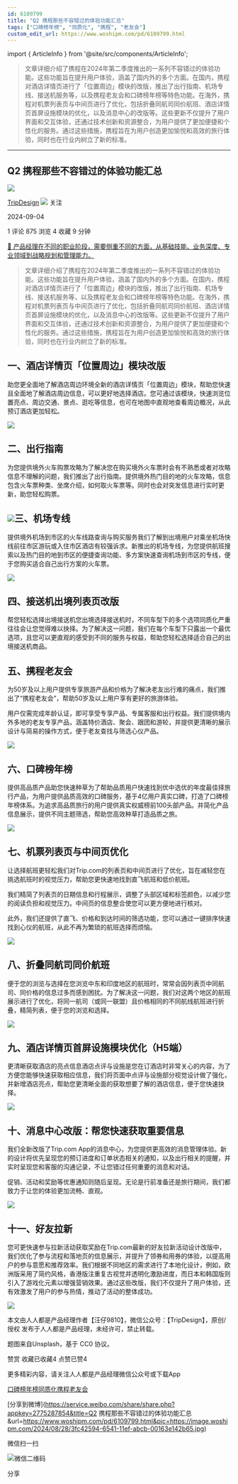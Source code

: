 ```yaml
---
id: 6109799
title: "Q2 携程那些不容错过的体验功能汇总"
tags: ["口碑榜年榜", "同质化", "携程", "老友会"]
custom_edit_url: https://www.woshipm.com/pd/6109799.html
---
```

import { ArticleInfo } from '@site/src/components/ArticleInfo';

<ArticleInfo
    author="TripDesign"
    authorLink="https://www.woshipm.com/u/1580285"
    published="2024-09-04"
    views={875}
    comments={1}
    collects={4}
/>

> 文章详细介绍了携程在2024年第二季度推出的一系列不容错过的体验功能。这些功能旨在提升用户体验，涵盖了国内外的多个方面。在国内，携程对酒店详情页进行了「位置周边」模块的改版，推出了出行指南、机场专线、接送机服务等，以及携程老友会和口碑榜年榜等特色功能。在海外，携程对机票列表页与中间页进行了优化，包括折叠同航司同价航班、酒店详情页首屏设施模块的优化，以及消息中心的改版等。这些更新不仅提升了用户界面和交互体验，还通过技术创新和资源整合，为用户提供了更加便捷和个性化的服务。通过这些措施，携程旨在为用户创造更加愉悦和高效的旅行体验，同时也在行业内树立了新的标准。

---

## Q2 携程那些不容错过的体验功能汇总

[![](https://static.woshipm.com/ttw_avatar_20240509113309_1798.jpg?imageView2/1/w/72/h/72/q/100)](https://www.woshipm.com/u/1580285)

[TripDesign](https://www.woshipm.com/u/1580285) ![](https://static.woshipm.com/tag/1101_1@2x.png) 关注

2024-09-04

1 评论 875 浏览 4 收藏 9 分钟

[🔗 产品经理在不同的职业阶段，需要侧重不同的方面，从基础技能、业务深度、专业领域到战略规划和管理能力。](https://ke.qidianla.com/courses/90pm)

> 文章详细介绍了携程在2024年第二季度推出的一系列不容错过的体验功能。这些功能旨在提升用户体验，涵盖了国内外的多个方面。在国内，携程对酒店详情页进行了「位置周边」模块的改版，推出了出行指南、机场专线、接送机服务等，以及携程老友会和口碑榜年榜等特色功能。在海外，携程对机票列表页与中间页进行了优化，包括折叠同航司同价航班、酒店详情页首屏设施模块的优化，以及消息中心的改版等。这些更新不仅提升了用户界面和交互体验，还通过技术创新和资源整合，为用户提供了更加便捷和个性化的服务。通过这些措施，携程旨在为用户创造更加愉悦和高效的旅行体验，同时也在行业内树立了新的标准。

## 一、酒店详情页「位置周边」模块改版

助您更全面地了解酒店周边环境全新的酒店详情页「位置周边」模块，帮助您快速且全面地了解酒店周边信息，可以更好地选择酒店。您可通过该模块，快速浏览位置亮点、周边交通、景点、逛吃等信息，也可在地图中直观地查看周边概况，从此预订酒店更加轻松。

![](https://image.woshipm.com/2024/08/28/3fc42594-6541-11ef-abcb-00163e142b65.jpg)

## 二、出行指南

为您提供境外火车购票攻略为了解决您在购买境外火车票时会有不熟悉或者对攻略信息不理解的问题，我们推出了出行指南。提供境外热门目的地的火车攻略，信息包含火车票种类、坐席介绍，如何取火车票等。同时也会对突发信息进行实时更新，助您轻松购票。

## ![](https://image.woshipm.com/2024/08/28/401c87d4-6541-11ef-abcb-00163e142b65.jpg)三、机场专线

提供境外机场到市区的火车线路查询与购买服务我们了解到出境用户对乘坐机场快线前往市区游玩或入住市区酒店有较强诉求。新推出的机场专线，为您提供航班搜索以及热门目的地到市区的便捷查询功能、多方案快速查询机场到市区的专线，便于您购买适合自己出行方案的火车票。

![](https://image.woshipm.com/2024/08/28/407f9d2e-6541-11ef-abcb-00163e142b65.jpg)

## 四、接送机出境列表页改版

帮您轻松选择出境接送机您出境选择接送机时，不同车型下的多个选项同质化严重往往会让您觉得难以抉择。为了解决这一问题，我们在每个车型下只露出一个最优选项，且您可以更直观的感受到不同的服务与权益，帮助您轻松选择适合自己的出境接送机商品。

## 五、携程老友会

为50岁及以上用户提供专享旅游产品和价格为了解决老友出行难的痛点，我们推出了“携程老友会”，帮助50岁及以上用户享有更好的旅游体验。

用户仅需完成年龄认证，即可享受专享产品、专属客服和出行权益。我们提供境内外多地的老友专享产品，涵盖特价酒店、聚会、跟团和游轮，并提供更清晰的展示设计与简易的操作方式，便于老友查找与筛选心仪产品。

![](https://image.woshipm.com/2024/08/28/41255d9a-6541-11ef-abcb-00163e142b65.png)

## 六、口碑榜年榜

提供高品质产品助您快速种草为了帮助品质用户快速找到优中选优的年度最佳择旅行产品，为用户提供品质高效的口碑服务，基于4亿用户真实口碑，打造了口碑榜年榜体系。为追求高品质旅行的用户提供真实权威榜前100头部产品。并简化产品信息展示，提供不同主题筛选，帮助您高效种草打造品质之旅。

![](https://image.woshipm.com/2024/08/28/419de378-6541-11ef-abcb-00163e142b65.png)

## 七、机票列表页与中间页优化

让选择航班更轻松我们对Trip.com的列表页和中间页进行了优化，旨在减轻您在挑选航班时的视觉压力，帮助您更快速地找到直飞航班和低价航班。

我们精简了列表页的日期信息和行程展示，调整了头部区域和标签颜色，以减少您的阅读负担和视觉压力。中间页的信息整合使您可以更方便地进行核对。

此外，我们还提供了直飞、价格和到达时间的筛选功能，您可以通过一键排序快速找到心仪的航班，从此不再为繁琐的航班选择而烦恼。

![](https://image.woshipm.com/2024/08/28/425695da-6541-11ef-abcb-00163e142b65.png)

## 八、折叠同航司同价航班

便于您的浏览与选择在您浏览中东和印度地区的航班时，常常会因列表页中同航司、同价格的信息过多而感到困扰。为了解决这一问题，我们对这两个地区的航班展示进行了优化，将同一航司（或同一联盟）且价格相同的不同航线航班进行折叠，精简列表，便于您的浏览和选择。

![](https://image.woshipm.com/2024/08/28/430379c6-6541-11ef-abcb-00163e142b65.png)

## 九、酒店详情页首屏设施模块优化（H5端）

更清晰获取酒店的亮点信息酒店点评与设施是您在订酒店时非常关心的内容，为了方便您能够快速获取相应信息，我们将页面中点评与设施部分视觉设计做了强化，并新增酒店亮点，帮助您更清晰全面的获取想要了解的酒店信息，便于您快速抉择。

![](https://image.woshipm.com/2024/08/28/4370910a-6541-11ef-abcb-00163e142b65.png)

## 十、消息中心改版：帮您快速获取重要信息

我们全新改版了Trip.com App的消息中心，为您提供更高效的消息管理体验。新的设计将优先呈现您的预订进度和订单状态相关的通知，以及出行相关的提醒，并实时呈现您和客服的沟通记录，不让您错过任何重要的消息和对话。

促销、活动和奖励等优惠通知则随后呈现。无论是行前准备还是旅行期间，我们都致力于让您的体验更加流畅、直观。

![](https://image.woshipm.com/2024/08/28/44b4ce82-6541-11ef-abcb-00163e142b65.png)

## 十一、好友拉新

您可更快速参与拉新活动获取奖励在Trip.com最新的好友拉新活动设计改版中，我们优化了参与流程和落地页的信息展示，并提升了领券和用券的体验，以提高用户的参与意愿和推荐效率。我们根据不同地区的需求进行了本地化设计，例如，欧洲版采用了简约风格，香港版注重复古视觉并透明化激励进度，而日本和韩国版则引入了游戏化元素以增强营销效果。通过这些改版，我们不仅提升了用户体验，还有效激发了用户的参与热情，推动了活动的整体成功。

![](https://image.woshipm.com/2024/08/28/45232de6-6541-11ef-abcb-00163e142b65.png)

本文由人人都是产品经理作者【汪仔9810】，微信公众号：【TripDesign】，原创/授权 发布于人人都是产品经理，未经许可，禁止转载。

题图来自Unsplash，基于 CC0 协议。

赞赏 收藏已收藏4 点赞已赞4

更多精彩内容，请关注人人都是产品经理微信公众号或下载App

[口碑榜年榜](https://www.woshipm.com/tag/%e5%8f%a3%e7%a2%91%e6%a6%9c%e5%b9%b4%e6%a6%9c)[同质化](https://www.woshipm.com/tag/%e5%90%8c%e8%b4%a8%e5%8c%96)[携程](https://www.woshipm.com/tag/%e6%90%ba%e7%a8%8b)[老友会](https://www.woshipm.com/tag/%e8%80%81%e5%8f%8b%e4%bc%9a)

[分享到微博](https://service.weibo.com/share/share.php?appkey=2775287854&title=Q2 携程那些不容错过的体验功能汇总&url=https://www.woshipm.com/pd/6109799.html&pic=https://image.woshipm.com/2024/08/28/3fc42594-6541-11ef-abcb-00163e142b65.jpg)

微信扫一扫

![微信二维码](https://api.pwmqr.com/qrcode/create/?url=https://www.woshipm.com/pd/6109799.html)

分享